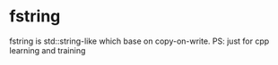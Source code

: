 # fstring
fstring is std::string-like which base on copy-on-write.
PS: just for cpp learning and training